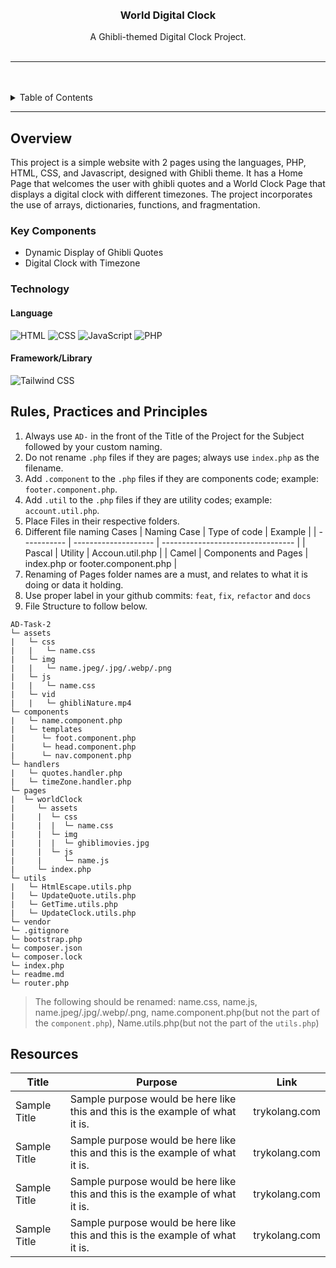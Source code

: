<a name="readme-top">

<br/>

<br />
<div align="center">
  <a href="https://github.com/a-manalo/">
  <!-- TODO: If you want to add logo or banner you can add it here -->
  </a>
<!-- TODO: Change Title to the name of the title of your Project -->
  <h3 align="center">World Digital Clock</h3>
</div>
<!-- TODO: Make a short description -->
<div align="center">
  A Ghibli-themed Digital Clock Project.
</div>

<br />

<!-- TODO: Change the zyx-0314 into your github username  -->
<!-- TODO: Change the WD-Template-Project into the same name of your folder -->

---

<br />
<br />

<!-- TODO: If you want to add more layers for your readme -->
<details>
  <summary>Table of Contents</summary>
  <ol>
    <li>
      <a href="#overview">Overview</a>
      <ol>
        <li>
          <a href="#key-components">Key Components</a>
        </li>
        <li>
          <a href="#technology">Technology</a>
        </li>
      </ol>
    </li>
    <li>
      <a href="#rule,-practices-and-principles">Rules, Practices and Principles</a>
    </li>
    <li>
      <a href="#resources">Resources</a>
    </li>
  </ol>
</details>

---

## Overview

<!-- TODO: To be changed -->
<!-- The following are just sample -->

This project is a simple website with 2 pages using the languages, PHP, HTML, CSS, and Javascript, designed with Ghibli theme. It has a Home Page that welcomes the user with ghibli quotes and a World Clock Page that displays a digital clock with different timezones. The project incorporates the use of arrays, dictionaries, functions, and fragmentation.

### Key Components

<!-- TODO: List of Key Components -->
<!-- The following are just sample -->

- Dynamic Display of Ghibli Quotes
- Digital Clock with Timezone

### Technology

<!-- TODO: List of Technology Used -->
#### Language
![HTML](https://img.shields.io/badge/HTML-E34F26?style=for-the-badge&logo=html5&logoColor=white)
![CSS](https://img.shields.io/badge/CSS-1572B6?style=for-the-badge&logo=css3&logoColor=white)
![JavaScript](https://img.shields.io/badge/JavaScript-F7DF1E?style=for-the-badge&logo=javascript&logoColor=white)
![PHP](https://img.shields.io/badge/PHP-777BB4?style=for-the-badge&logo=php&logoColor=white)

#### Framework/Library
![Tailwind CSS](https://img.shields.io/badge/Tailwind_CSS-06B6D4?style=for-the-badge&logo=tailwindcss&logoColor=white)

## Rules, Practices and Principles

<!-- Do not Change this -->

1. Always use `AD-` in the front of the Title of the Project for the Subject followed by your custom naming.
2. Do not rename `.php` files if they are pages; always use `index.php` as the filename.
3. Add `.component` to the `.php` files if they are components code; example: `footer.component.php`.
4. Add `.util` to the `.php` files if they are utility codes; example: `account.util.php`.
5. Place Files in their respective folders.
6. Different file naming Cases
   | Naming Case | Type of code         | Example                           |
   | ----------- | -------------------- | --------------------------------- |
   | Pascal      | Utility              | Accoun.util.php                   |
   | Camel       | Components and Pages | index.php or footer.component.php |
8. Renaming of Pages folder names are a must, and relates to what it is doing or data it holding.
9. Use proper label in your github commits: `feat`, `fix`, `refactor` and `docs`
10. File Structure to follow below.

```
AD-Task-2
└─ assets
|   └─ css
|   |   └─ name.css
|   └─ img
|   |   └─ name.jpeg/.jpg/.webp/.png
|   └─ js
|   |   └─ name.css
|   └─ vid
|   |   └─ ghibliNature.mp4
└─ components
|   └─ name.component.php
|   └─ templates
|      └─ foot.component.php
|      └─ head.component.php
|      └─ nav.component.php
└─ handlers
|   └─ quotes.handler.php
|   └─ timeZone.handler.php
└─ pages
|  └─ worldClock
|     └─ assets
|     |  └─ css
|     |  |  └─ name.css
|     |  └─ img
|     |  |  └─ ghiblimovies.jpg
|     |  └─ js
|     |     └─ name.js
|     └─ index.php
└─ utils
|   └─ HtmlEscape.utils.php
|   └─ UpdateQuote.utils.php
|   └─ GetTime.utils.php
|   └─ UpdateClock.utils.php
└─ vendor
└─ .gitignore
└─ bootstrap.php
└─ composer.json
└─ composer.lock
└─ index.php
└─ readme.md
└─ router.php
```
> The following should be renamed: name.css, name.js, name.jpeg/.jpg/.webp/.png, name.component.php(but not the part of the `component.php`), Name.utils.php(but not the part of the `utils.php`)

## Resources

<!-- TODO: Add References -->

| Title        | Purpose                                                                       | Link          |
| ------------ | ----------------------------------------------------------------------------- | ------------- |
| Sample Title | Sample purpose would be here like this and this is the example of what it is. | trykolang.com |
| Sample Title | Sample purpose would be here like this and this is the example of what it is. | trykolang.com |
| Sample Title | Sample purpose would be here like this and this is the example of what it is. | trykolang.com |
| Sample Title | Sample purpose would be here like this and this is the example of what it is. | trykolang.com |
